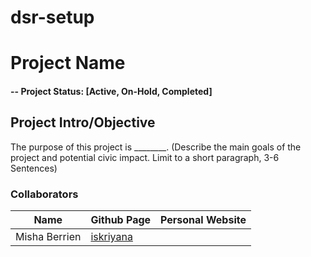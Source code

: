 # dsr-setup
# Project Name
#### -- Project Status: [Active, On-Hold, Completed]
## Project Intro/Objective
The purpose of this project is ________. (Describe the main goals of the project and potential civic impact. Limit to a short paragraph, 3-6 Sentences)
### Collaborators
|Name     |  Github Page   |  Personal Website  |
|---------|-----------------|--------------------|
|Misha Berrien | [iskriyana](https://github.com/Iskriyana) |